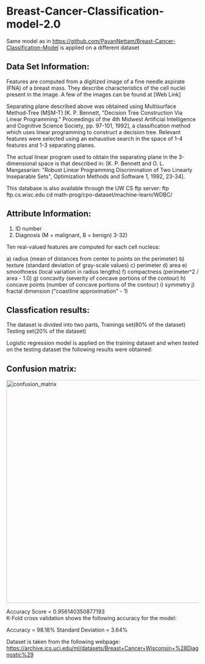 # Breast-Cancer-Classification-model-2.0
Same model as in https://github.com/PavanNettam/Breast-Cancer-Classification-Model is applied on a different dataset<br>
<h2>Data Set Information:</h2>

Features are computed from a digitized image of a fine needle aspirate (FNA) of a breast mass. They describe characteristics of the cell nuclei present in the image. A few of the images can be found at [Web Link] 

Separating plane described above was obtained using Multisurface Method-Tree (MSM-T) [K. P. Bennett, "Decision Tree Construction Via Linear Programming." Proceedings of the 4th Midwest Artificial Intelligence and Cognitive Science Society, pp. 97-101, 1992], a classification method which uses linear programming to construct a decision tree. Relevant features were selected using an exhaustive search in the space of 1-4 features and 1-3 separating planes. 

The actual linear program used to obtain the separating plane in the 3-dimensional space is that described in: [K. P. Bennett and O. L. Mangasarian: "Robust Linear Programming Discrimination of Two Linearly Inseparable Sets", Optimization Methods and Software 1, 1992, 23-34]. 

This database is also available through the UW CS ftp server: 
ftp ftp.cs.wisc.edu 
cd math-prog/cpo-dataset/machine-learn/WDBC/
<br>
<h2>Attribute Information:</h2>

1) ID number 
2) Diagnosis (M = malignant, B = benign) 
3-32) 

Ten real-valued features are computed for each cell nucleus: 

a) radius (mean of distances from center to points on the perimeter) 
b) texture (standard deviation of gray-scale values) 
c) perimeter 
d) area 
e) smoothness (local variation in radius lengths) 
f) compactness (perimeter^2 / area - 1.0) 
g) concavity (severity of concave portions of the contour) 
h) concave points (number of concave portions of the contour) 
i) symmetry 
j) fractal dimension ("coastline approximation" - 1)
<br>
<h2>Classfication results:</h2>

The dataset is divided into two parts, Trainings set(80% of the dataset) Testing set(20% of the dataset)

Logistic regression model is applied on the training dataset and when tested on the testing dataset the following results were obtained:

<h2>Confusion matrix:</h2>
<img width="585" alt="confusion_matrix" src="https://user-images.githubusercontent.com/79460453/152561898-f44bf5aa-9c39-417d-8317-6d9b8b43f820.png">

Accuracy Score = 0.956140350877193<br>
K-Fold cross validation shows the following accuracy for the model:

Accuracy = 98.18% Standard Deviation = 3.64%

Dataset is taken from the following webpage:
https://archive.ics.uci.edu/ml/datasets/Breast+Cancer+Wisconsin+%28Diagnostic%29

